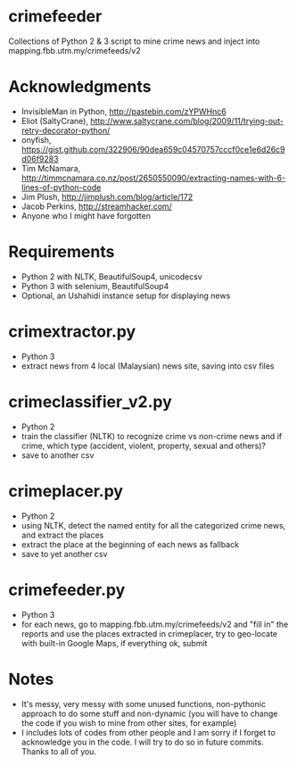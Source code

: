 crimefeeder
===========
Collections of Python 2 &amp; 3 script to mine crime news and inject into mapping.fbb.utm.my/crimefeeds/v2

Acknowledgments
===============
- InvisibleMan in Python, http://pastebin.com/zYPWHnc6
- Eliot (SaltyCrane), http://www.saltycrane.com/blog/2009/11/trying-out-retry-decorator-python/
- onyfish, https://gist.github.com/322906/90dea659c04570757cccf0ce1e6d26c9d06f9283
- Tim McNamara, http://timmcnamara.co.nz/post/2650550090/extracting-names-with-6-lines-of-python-code
- Jim Plush, http://jimplush.com/blog/article/172
- Jacob Perkins, http://streamhacker.com/
- Anyone who I might have forgotten

Requirements
============
- Python 2 with NLTK, BeautifulSoup4, unicodecsv
- Python 3 with selenium, BeautifulSoup4
- Optional, an Ushahidi instance setup for displaying news

crimextractor.py
================
- Python 3
- extract news from 4 local (Malaysian) news site, saving into csv files

crimeclassifier_v2.py
=====================
- Python 2
- train the classifier (NLTK) to recognize crime vs non-crime news and if crime, which type (accident, violent, property, sexual and others)?
- save to another csv

crimeplacer.py
==============
- Python 2
- using NLTK, detect the named entity for all the categorized crime news, and extract the places
- extract the place at the beginning of each news as fallback
- save to yet another csv

crimefeeder.py
==============
- Python 3
- for each news, go to mapping.fbb.utm.my/crimefeeds/v2 and "fill in" the reports and use the places extracted in crimeplacer, try to geo-locate with built-in Google Maps, if everything ok, submit


Notes
=====
- It's messy, very messy with some unused functions, non-pythonic approach to do some stuff and non-dynamic (you will have to change the code if you wish to mine from other sites, for example)
- I includes lots of codes from other people and I am sorry if I forget to acknowledge you in the code. I will try to do so in future commits. Thanks to all of you.
